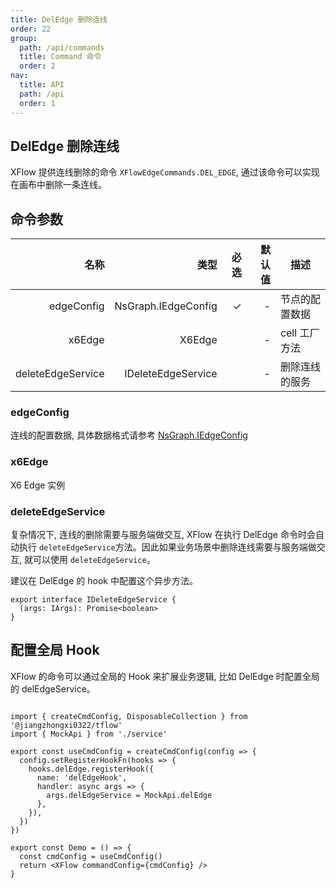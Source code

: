 ```yaml
---
title: DelEdge 删除连线
order: 22
group:
  path: /api/commands
  title: Command 命令
  order: 2
nav:
  title: API
  path: /api
  order: 1
---
```


## DelEdge 删除连线

XFlow 提供连线删除的命令 `XFlowEdgeCommands.DEL_EDGE`, 通过该命令可以实现在画布中删除一条连线。

## 命令参数

|              名称 |                类型 | 必选 | 默认值 | 描述           |
| ----------------: | ------------------: | ---: | -----: | -------------- |
|        edgeConfig | NsGraph.IEdgeConfig |    ✓ |      - | 节点的配置数据 |
|            x6Edge |              X6Edge |      |      - | cell 工厂方法  |
| deleteEdgeService |  IDeleteEdgeService |      |      - | 删除连线的服务 |

### edgeConfig

连线的配置数据, 具体数据格式请参考 [NsGraph.IEdgeConfig](/api/interface#inodeconfig)

### x6Edge

X6 Edge 实例

### deleteEdgeService

复杂情况下, 连线的删除需要与服务端做交互, XFlow 在执行 DelEdge 命令时会自动执行 `deleteEdgeService`方法。因此如果业务场景中删除连线需要与服务端做交互, 就可以使用 `deleteEdgeService`。

建议在 DelEdge 的 hook 中配置这个异步方法。

```tsx | pure
export interface IDeleteEdgeService {
  (args: IArgs): Promise<boolean>
}
```

## 配置全局 Hook

XFlow 的命令可以通过全局的 Hook 来扩展业务逻辑, 比如 DelEdge 时配置全局的 delEdgeService。

```tsx | pure

import { createCmdConfig, DisposableCollection } from '@jiangzhongxi0322/tflow'
import { MockApi } from './service'

export const useCmdConfig = createCmdConfig(config => {
  config.setRegisterHookFn(hooks => {
    hooks.delEdge.registerHook({
      name: 'delEdgeHook',
      handler: async args => {
        args.delEdgeService = MockApi.delEdge
      },
    }),
  })
})

export const Demo = () => {
  const cmdConfig = useCmdConfig()
  return <XFlow commandConfig={cmdConfig} />
}

```
